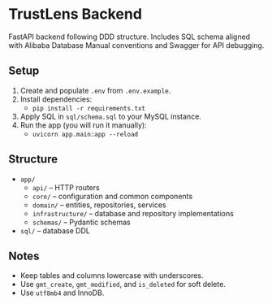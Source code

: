# TrustLens Backend

FastAPI backend following DDD structure. Includes SQL schema aligned with Alibaba Database Manual conventions and Swagger for API debugging.

## Setup

1. Create and populate `.env` from `.env.example`.
2. Install dependencies:
   - `pip install -r requirements.txt`
3. Apply SQL in `sql/schema.sql` to your MySQL instance.
4. Run the app (you will run it manually):
   - `uvicorn app.main:app --reload`

## Structure

- `app/`
  - `api/` – HTTP routers
  - `core/` – configuration and common components
  - `domain/` – entities, repositories, services
  - `infrastructure/` – database and repository implementations
  - `schemas/` – Pydantic schemas
- `sql/` – database DDL

## Notes
- Keep tables and columns lowercase with underscores.
- Use `gmt_create`, `gmt_modified`, and `is_deleted` for soft delete.
- Use `utf8mb4` and InnoDB.
